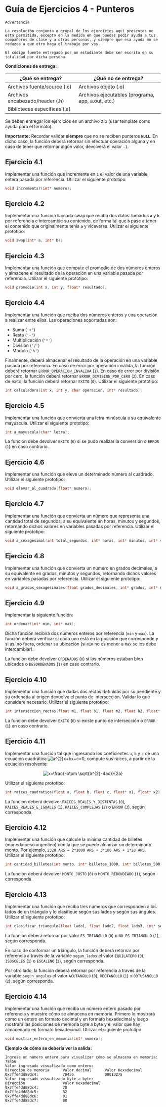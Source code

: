 # Guía de Ejercicios 4 - Punteros

```
Advertencia

La resolución conjunta o grupal de los ejercicios aquí presentes no está permitida, excepto en la medida en que puedas pedir ayuda a tus compañeros de clase y a otras personas, y siempre que esa ayuda no se reduzca a que otro haga el trabajo por vos.

El código fuente entregado por un estudiante debe ser escrito en su totalidad por dicha persona.
```

**Condiciones de entrega:**

| **¿Qué se entrega?**            | **¿Qué no se entrega?**                           |
| ----                            |   ----                                            |
| Archivos fuente/source (.c)     | Archivos objeto (.o)                              |
| Archivos encabezado/header (.h) | Archivos ejecutables (programa, app, a.out, etc.) |
| Bibliotecas específicas (.a)    |                                                   |

Se deben entregar los ejercicios en un archivo zip (usar template como ayuda para el formato).

**Importante:** Recordar validar **siempre** que no se reciben punteros **`NULL`**. En dicho caso, la función deberá retornar sin efectuar operación alguna y en caso de tener que retornar algún valor, devolverá el valor `-1`.

## Ejercicio 4.1
Implementar una función que incremente en `1` el valor de una variable entera pasada por referencia. Utilizar el siguiente prototipo:

```c
void incrementar(int* numero);
```

## Ejercicio 4.2
Implementar una función llamada swap que reciba dos datos llamados **`a`** y **`b`** por referencia e intercambie su contenido, de forma tal que **`b`** pase a tener el contenido que originalmente tenía **`a`** y viceversa. Utilizar el siguiente prototipo:

```c
void swap(int* a, int* b);
```

## Ejercicio 4.3
Implementar una función que compute el promedio de dos números enteros y almacene el resultado de la operación en una variable pasada por referencia. Utilizar el siguiente prototipo:

```c
void promedio(int x, int y, float* resultado);
```

## Ejercicio 4.4
Implementar una función que reciba dos números enteros y una operación a realizar entre ellos. Las operaciones soportadas son:

- Suma (`'+'`)
- Resta (`'-'`)
- Multiplicación (`'*'`)
- División (`'/'`)
- Módulo (`'%'`)

Finalmente, deberá almacenar el resultado de la operación en una variable pasada por referencia. En caso de error por operación inválida, la función deberá retornar `ERROR_OPERACION_INVALIDA` (`1`). En caso de error por división por cero, la función deberá retornar `ERROR_DIVISION_POR_CERO` (`2`). En caso de éxito, la función deberá retornar `EXITO` (`0`). Utilizar el siguiente prototipo:

```c
int calculadora(int x, int y, char operacion, int* resultado);
```

## Ejercicio 4.5
Implementar una función que convierta una letra minúscula a su equivalente mayúscula. Utilizar el siguiente prototipo:

```c
int a_mayuscula(char* letra);
```

La función debe devolver `EXITO` (`0`) si se pudo realizar la conversión o `ERROR` (`1`) en caso contrario. 

## Ejercicio 4.6
Implementar una función que eleve un determinado número al cuadrado. Utilizar el siguiente prototipo:

```c
void elevar_al_cuadrado(float* numero);
```

## Ejercicio 4.7
Implementar una función que convierta un número que representa una cantidad total de segundos, a su equivalente en horas, minutos y segundos, retornando dichos valores en variables pasadas por referencia. Utilizar el siguiente prototipo:

```c
void a_sexagesimal(int total_segundos, int* horas, int* minutos, int* segundos);
```

## Ejercicio 4.8
Implementar una función que convierta un número en grados decimales, a su equivalente en grados, minutos y segundos, retornando dichos valores en variables pasadas por referencia. Utilizar el siguiente prototipo:

```c
void a_grados_sexagesimales(float grados_decimales, int* grados, int* minutos, int* segundos);
```

## Ejercicio 4.9
Implementar la siguiente función:

```c
int ordenar(int* min, int* max);
```

Dicha función recibirá dos números enteros por referencia (`min` y `max`). La función deberá verificar si cada uno está en la posición que corresponde y si así no fuera, ordenar su ubicación (si `min` no es menor a `max` se los debe intercambiar).

La función debe devolver `ORDENADOS` (`0`) si los números estaban bien ubicados o `DESORDENADOS` (`1`) en caso contrario. 

## Ejercicio 4.10
Implementar una función que dadas dos rectas definidas por su pendiente y su ordenada al origen devuelva el punto de intersección. Validar lo que considere necesario. Utilizar el siguiente prototipo:

```c
int interseccion_rectas(float m1, float b1, float m2, float b2, float* x, float* y);
```

La función debe devolver `EXITO` (`0`) si existe punto de intersección o `ERROR` (`1`) en caso contrario.

## Ejercicio 4.11
Implementar una función tal que ingresando los coeficientes `a`, `b` y `c` de
una ecuación cuadrática <img src="https://latex.codecogs.com/svg.latex?a^{2}x&plus;bx&plus;c=0" title="a^{2}x+bx+c=0" />,
compute sus raíces, a partir de la ecuación resolvente:
<div align="center">
  <img src="https://latex.codecogs.com/svg.latex?x=\frac{-b\pm&space;\sqrt{b^{2}-4ac}}{2a}" title="x=\frac{-b\pm \sqrt{b^{2}-4ac}}{2a}" />
</div>

Utilizar el siguiente prototipo:

```c
int raices_cuadratica(float a, float b, float c, float* x1, float* x2);
```

La función deberá devolver `RAICES_REALES_Y_DISTINTAS` (`0`), `RAICES_REALES_E_IGUALES` (`1`), `RAICES_COMPLEJAS` (`2`) o `ERROR` (`3`), según corresponda.

## Ejercicio 4.12
Implementar una función que calcule la mínima cantidad de billetes (moneda peso argentino) con la que se puede alcanzar un determinado monto. Por ejemplo, `2320 ARS = 2*1000 ARS + 3*100 ARS + 1*20 ARS`. Utilizar el siguiente prototipo:

```c
int cantidad_billetes(int monto, int* billetes_1000, int* billetes_500, int* billetes_200, int* billetes_100, int* billetes_50, int* billetes_20, int* billetes_10);
```

La función deberá devolver `MONTO_JUSTO` (`0`) o `MONTO_REDONDEADO` (`1`), según corresponda.

## Ejercicio 4.13
Implementar una función que reciba tres números que corresponden a los lados de un triángulo y lo clasifique según sus lados y según sus ángulos. Utilizar el siguiente prototipo:

```c
int clasificar_triangulo(float lado1, float lado2, float lado3, int* segun_lados, int* segun_angulos);
```

La función deberá retornar por valor `ES_TRIANGULO` (`0`) o `NO_ES_TRIANGULO` (`1`), según corresponda.

En caso de conformar un triángulo, la función deberá retornar por referencia a través de la variable `segun_lados` el valor `EQUILATERO` (`0`), `ISOSCELES` (`1`) o `ESCALENO` (`2`), según corresponda.

Por otro lado, la función deberá retornar por referencia a través de la variable `segun_angulos` el valor `ACUTANGULO` (`0`), `RECTANGULO` (`1`) o `OBTUSANGULO` (`2`), según corresponda.

## Ejercicio 4.14
Implementar una función que reciba un número entero pasado por referencia y muestre cómo se almacena en memoria. Primero lo mostrará como un entero en formato decimal y en formato hexadecimal y luego mostrará las posiciones de memoria byte a byte y el valor que hay almacenado en formato hexadecimal. Utilizar el siguiente prototipo:

```c
void mostrar_entero_en_memoria(int* numero);
```

**Ejemplo de cómo se debería ver la salida:**
```
Ingrese un número entero para visualizar cómo se almacena en memoria: 78456
Valor ingresado visualizado como entero:
Dirección de memoria      Valor decimal      Valor Hexadecimal
0x7ffe4dd88dc4:           78456              00013278
Valor ingresado visualizado byte a byte:
Dirección                 Valor Hexadecimal
0x7ffe4dd88dc4:           78
0x7ffe4dd88dc5:           32
0x7ffe4dd88dc6:           01
0x7ffe4dd88dc7:           00
```
